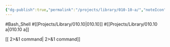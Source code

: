 ```yaml
---
{"dg-publish":true,"permalink":"/projects/library/010-10-a/","noteIcon":"0","created":"2024-01-15T12:30:44.177+09:00","updated":"2024-01-18T12:55:46.530+09:00"}
---
```


#Bash_Shell #[[Projects/Library/010.10\|010.10]] #[[Projects/Library/010.10 a\|010.10 a]] 



[[ 2>&1 command\| 2>&1 command]]